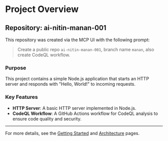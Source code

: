 # Project Overview

## Repository: ai-nitin-manan-001

This repository was created via the MCP UI with the following prompt:

> Create a public repo `ai-nitin-manan-001`, branch name `manan`, also create CodeQL workflow.

### Purpose

This project contains a simple Node.js application that starts an HTTP server and responds with "Hello, World!" to incoming requests.

### Key Features

- **HTTP Server**: A basic HTTP server implemented in Node.js.
- **CodeQL Workflow**: A GitHub Actions workflow for CodeQL analysis to ensure code quality and security.

---

For more details, see the [Getting Started](getting-started.md) and [Architecture](architecture.md) pages.